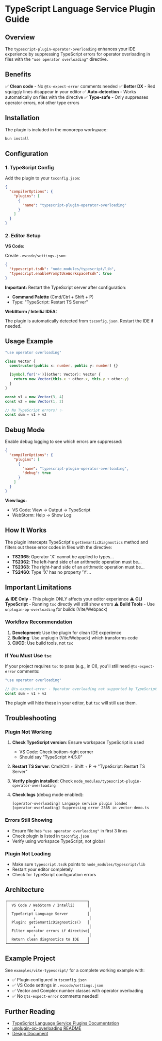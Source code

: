 # TypeScript Language Service Plugin Guide

## Overview

The `typescript-plugin-operator-overloading` enhances your IDE experience by suppressing TypeScript errors for operator overloading in files with the `"use operator overloading"` directive.

## Benefits

✅ **Clean code** - No `@ts-expect-error` comments needed
✅ **Better DX** - Red squiggly lines disappear in your editor
✅ **Auto-detection** - Works automatically on files with the directive
✅ **Type-safe** - Only suppresses operator errors, not other type errors

## Installation

The plugin is included in the monorepo workspace:

```bash
bun install
```

## Configuration

### 1. TypeScript Config

Add the plugin to your `tsconfig.json`:

```json
{
  "compilerOptions": {
    "plugins": [
      {
        "name": "typescript-plugin-operator-overloading"
      }
    ]
  }
}
```

### 2. Editor Setup

**VS Code:**

Create `.vscode/settings.json`:

```json
{
  "typescript.tsdk": "node_modules/typescript/lib",
  "typescript.enablePromptUseWorkspaceTsdk": true
}
```

**Important:** Restart the TypeScript server after configuration:
- **Command Palette** (Cmd/Ctrl + Shift + P)
- Type: "TypeScript: Restart TS Server"

**WebStorm / IntelliJ IDEA:**

The plugin is automatically detected from `tsconfig.json`. Restart the IDE if needed.

## Usage Example

```typescript
"use operator overloading"

class Vector {
  constructor(public x: number, public y: number) {}

  [Symbol.for('+')](other: Vector): Vector {
    return new Vector(this.x + other.x, this.y + other.y)
  }
}

const v1 = new Vector(3, 4)
const v2 = new Vector(1, 2)

// No TypeScript errors! ✨
const sum = v1 + v2
```

## Debug Mode

Enable debug logging to see which errors are suppressed:

```json
{
  "compilerOptions": {
    "plugins": [
      {
        "name": "typescript-plugin-operator-overloading",
        "debug": true
      }
    ]
  }
}
```

**View logs:**
- VS Code: View → Output → TypeScript
- WebStorm: Help → Show Log

## How It Works

The plugin intercepts TypeScript's `getSemanticDiagnostics` method and filters out these error codes in files with the directive:

- **TS2365**: Operator 'X' cannot be applied to types...
- **TS2362**: The left-hand side of an arithmetic operation must be...
- **TS2363**: The right-hand side of an arithmetic operation must be...
- **TS2460**: Type 'X' has no property 'Y'...

## Important Limitations

⚠️ **IDE Only** - This plugin ONLY affects your editor experience
⚠️ **CLI TypeScript** - Running `tsc` directly will still show errors
⚠️ **Build Tools** - Use `unplugin-op-overloading` for builds (Vite/Webpack)

### Workflow Recommendation

1. **Development**: Use the plugin for clean IDE experience
2. **Building**: Use unplugin (Vite/Webpack) which transforms code
3. **CI/CD**: Use build tools, not `tsc`

### If You Must Use `tsc`

If your project requires `tsc` to pass (e.g., in CI), you'll still need `@ts-expect-error` comments:

```typescript
"use operator overloading"

// @ts-expect-error - Operator overloading not supported by TypeScript
const sum = v1 + v2
```

The plugin will hide these in your editor, but `tsc` will still use them.

## Troubleshooting

### Plugin Not Working

1. **Check TypeScript version**: Ensure workspace TypeScript is used
   - VS Code: Check bottom-right corner
   - Should say "TypeScript ≥4.5.0"

2. **Restart TS Server**: Cmd/Ctrl + Shift + P → "TypeScript: Restart TS Server"

3. **Verify plugin installed**: Check `node_modules/typescript-plugin-operator-overloading`

4. **Check logs** (debug mode enabled):
   ```
   [operator-overloading] Language service plugin loaded
   [operator-overloading] Suppressing error 2365 in vector-demo.ts
   ```

### Errors Still Showing

- Ensure file has `"use operator overloading"` in first 3 lines
- Check plugin is listed in `tsconfig.json`
- Verify using workspace TypeScript, not global

### Plugin Not Loading

- Make sure `typescript.tsdk` points to `node_modules/typescript/lib`
- Restart your editor completely
- Check for TypeScript configuration errors

## Architecture

```
┌─────────────────────────────────────┐
│  VS Code / WebStorm / IntelliJ      │
│            ↓                         │
│  TypeScript Language Server         │
│            ↓                         │
│  Plugin: getSemanticDiagnostics()   │
│            ↓                         │
│  Filter operator errors if directive│
│            ↓                         │
│  Return clean diagnostics to IDE    │
└─────────────────────────────────────┘
```

## Example Project

See `examples/vite-typescript/` for a complete working example with:

- ✅ Plugin configured in `tsconfig.json`
- ✅ VS Code settings in `.vscode/settings.json`
- ✅ Vector and Complex number classes with operator overloading
- ✅ No `@ts-expect-error` comments needed!

## Further Reading

- [TypeScript Language Service Plugins Documentation](https://github.com/microsoft/TypeScript/wiki/Writing-a-Language-Service-Plugin)
- [unplugin-op-overloading README](../README.md)
- [Design Document](./design.md)
